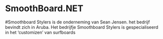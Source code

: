 # SmoothBoard.NET

#Smoothboard Stylers is de onderneming van Sean Jensen. het bedrijf bevindt zich in Aruba. Het bedrijfje Smoothboard Stylers is gespecialiseerd in het ‘customizen’ van surfboards
